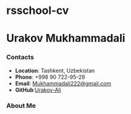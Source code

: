 # rsschool-cv

# Urakov Mukhammadali

### Contacts

- __Location__: Tashkent, Uzbekistan
- __Phone__: +998 90 722-95-29
- __Email__: Mukhammadali222@gmail.com
- __GitHub__:[Urakov-Ali](https://github.com/Urakov-Ali/)

### About Me


